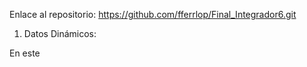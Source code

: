 Enlace al repositorio: https://github.com/fferrlop/Final_Integrador6.git


1. Datos Dinámicos:

En este
